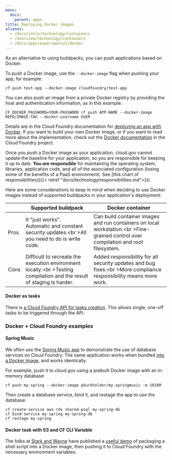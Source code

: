 ```yaml
---
menu:
  docs:
    parent: apps
title: Deploying Docker images
aliases:
  - /docs/intro/technology/containers
  - /overview/technology/containers
  - /docs/apps/experimental/docker
---
```


As an alternative to using buildpacks, you can push applications based on Docker.

To push a Docker image, use the `--docker-image` flag when pushing your app, for example:

`cf push test-app --docker-image cloudfoundry/test-app`

You can also push an image from a private Docker registry by providing the host and authentication information, as in this example:

`CF_DOCKER_PASSWORD=YOUR-PASSWORD cf push APP-NAME --docker-image REPO/IMAGE:TAG --docker-username USER`

Details are in the Cloud Foundry documentation for [deploying an app with Docker](https://docs.cloudfoundry.org/devguide/deploy-apps/push-docker.html#private-repo). If you want to build your own Docker image, or if you want to read more about the implementation, check out the [Docker documentation](http://docs.cloudfoundry.org/adminguide/docker.html) in the Cloud Foundry project.

Once you push a Docker image as your application, cloud.gov cannot update the baseline for your application, so you are responsible for keeping it up to date. **You are responsible** for maintaining the operating system, libraries, application code, and all of the associated configuration (losing some of the benefits of a PaaS environment). See [this chart of responsibilities]({{< relref "docs/technology/responsibilities.md">}}).

Here are some considerations to keep in mind when deciding to use Docker images instead of supported buildpacks in your application's deployment:

|   | Supported buildpack | Docker container  |
|---|---|---|
| Pros | It "just works".<br />Automatic and constant security updates.<br \>All you need to do is write code. | Can build container images and run containers on local workstation.<br \>Fine-grained control over compilation and root filesystem. |
| Cons | Difficult to recreate the execution environment locally.<br \>Testing compilation and the result of staging is harder. | Added responsibility for all security updates and bug fixes.<br \>More compliance responsibility means more work.  |

<!-- Based on the table in this slide: https://twitter.com/benbravo73/status/781125385777999872 -->

#### Docker as tasks

There is [a Cloud Foundry API for tasks creation](http://v3-apidocs.cloudfoundry.org/version/3.31.0/index.html#tasks). This allows single, one-off tasks to be triggered through the API.

### Docker + Cloud Foundry examples

#### Spring Music

We often use the [Spring Music app](https://github.com/cloudfoundry-samples/spring-music) to demonstrate the use of database services on Cloud Foundry. The same application works when bundled [into a Docker image](https://fabianlee.org/2018/05/24/docker-running-a-spring-boot-based-app-in-a-docker-container/), and works identically.

For example, push it to cloud.gov using a prebuilt Docker image with an in-memory database:
```
cf push my-spring --docker-image pburkholder/my-springmusic -m 1016M
```

Then create a database service, bind it, and restage the app to use the database:
```
cf create-service aws-rds shared-psql my-spring-db
cf bind-service my-spring my-spring-db
cf restage my-spring
```

#### Docker task with S3 and CF CLI Variable

The folks at [Stark and Wayne](https://github.com/starkandwayne/) have published a [useful demo](https://github.com/starkandwayne/pcf-docker-scheduler-demo) of packaging a shell script into a Docker image, then pushing it to Cloud Foundry with the necessary environment variables.
